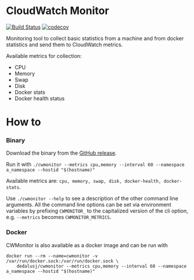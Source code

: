 CloudWatch Monitor
==================

[![Build Status](https://travis-ci.org/dedalusj/cwmonitor.svg?branch=master)](https://travis-ci.org/dedalusj/cwmonitor) [![codecov](https://codecov.io/gh/dedalusj/cwmonitor/branch/master/graph/badge.svg)](https://codecov.io/gh/dedalusj/cwmonitor)

Monitoring tool to collect basic statistics from a machine and from docker statistics and send them to CloudWatch metrics.

Available metrics for collection:

- CPU
- Memory
- Swap
- Disk
- Docker stats
- Docker health status

# How to

### Binary

Download the binary from the [GitHub release](https://github.com/dedalusj/cwmonitor/releases).

Run it with `./cwmonitor --metrics cpu,memory --interval 60 --namespace a_namespace --hostid "$(hostname)"`

Available metrics are: `cpu, memory, swap, disk, docker-health, docker-stats`.

Use `./cwmonitor --help` to see a description of the other command line arguments. All the command line options can be set via environment variables by prefixing `CWMONITOR_` to the capitalized version of the cli option, e.g. `--metrics` becomes `CWMONITOR_METRICS`.

### Docker

CWMonitor is also available as a docker image and can be run with

    docker run --rm --name=cwmonitor -v /var/run/docker.sock:/var/run/docker.sock \
        dedalusj/cwmonitor --metrics cpu,memory --interval 60 --namespace a_namespace --hostid "$(hostname)"

